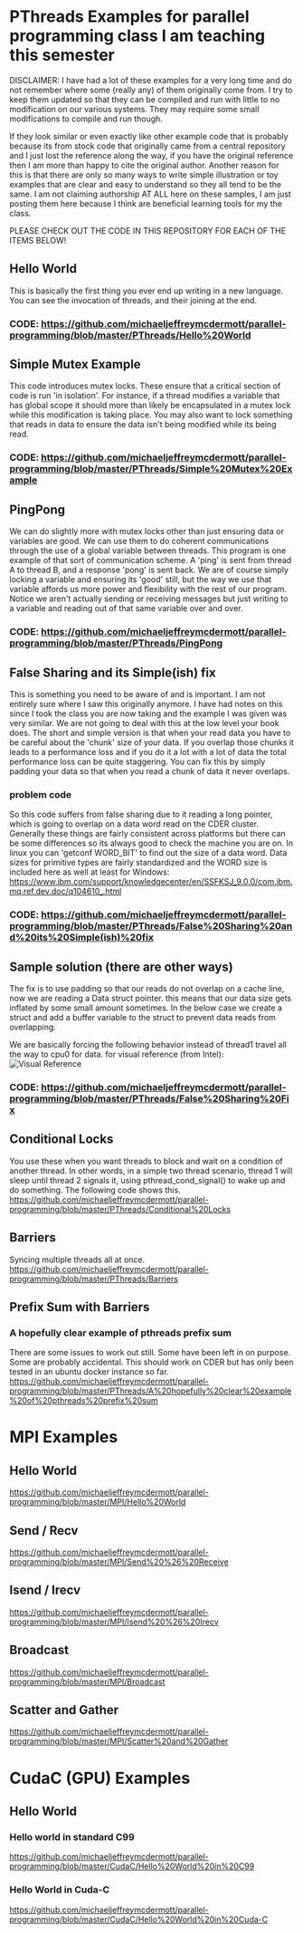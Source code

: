 # PThreads Examples for parallel programming class I am teaching this semester

DISCLAIMER: I have had a lot of these examples for a very long time and do not remember where some (really any) of them originally come from. I try to keep them updated so that they can be compiled and run with little to no modification on our various systems. They may require some small modifications to compile and run though.

If they look similar or even exactly like other example code that is probably because its from stock code that originally came from a central repository and I just lost the reference along the way, if you have the original reference then I am more than happy to cite the original author. Another reason for this is that there are only so many ways to write simple illustration or toy examples that are clear and easy to understand so they all tend to be the same. I am not claiming authorship AT ALL here on these samples, I am just posting them here because I think are beneficial learning tools for my the class.

PLEASE CHECK OUT THE CODE IN THIS REPOSITORY FOR EACH OF THE ITEMS BELOW!

## Hello World
This is basically the first thing you ever end up writing in a new language. You can see the invocation of threads, and their joining at the end.
### CODE: https://github.com/michaeljeffreymcdermott/parallel-programming/blob/master/PThreads/Hello%20World

## Simple Mutex Example
This code introduces mutex locks. These ensure that a critical section of code is run 'in isolation'. For instance, if a thread modifies a variable that has global scope it should more than likely be encapsulated in a mutex lock while this modification is taking place. You may also want to lock something that reads in data to ensure the data isn't being modified while its being read.
### CODE: https://github.com/michaeljeffreymcdermott/parallel-programming/blob/master/PThreads/Simple%20Mutex%20Example

## PingPong
We can do slightly more with mutex locks other than just ensuring data or variables are good. We can use them to do coherent communications through the use of a global variable between threads. This program is one example of that sort of communication scheme. A 'ping' is sent from thread A to thread B, and a response 'pong' is sent back. We are of course simply locking a variable and ensuring its 'good' still, but the way we use that variable affords us more power and flexibility with the rest of our program. Notice we aren't actually sending or receiving messages but just writing to a variable and reading out of that same variable over and over.
### CODE: https://github.com/michaeljeffreymcdermott/parallel-programming/blob/master/PThreads/PingPong

## False Sharing and its Simple(ish) fix
This is something you need to be aware of and is important. I am not entirely sure where I saw this originally anymore. I have had notes on this since I took the class you are now taking and the example I was given was very similar. We are not going to deal with this at the low level your book does. The short and simple version is that when your read data you have to be careful about the 'chunk' size of your data. If you overlap those chunks it leads to a performance loss and if you do it a lot with a lot of data the total performance loss can be quite staggering. You can fix this by simply padding your data so that when you read a chunk of data it never overlaps.
### problem code
So this code suffers from false sharing due to it reading a long pointer, which is going to overlap on a data word read on the CDER cluster. Generally these things are fairly consistent across platforms but there can be some differences so its always good to check the machine you are on. In linux you can 'getconf WORD_BIT' to find out the size of a data word. Data sizes for primitive types are fairly standardized and the WORD size is included here as well at least for Windows: https://www.ibm.com/support/knowledgecenter/en/SSFKSJ_9.0.0/com.ibm.mq.ref.dev.doc/q104610_.html
### CODE: https://github.com/michaeljeffreymcdermott/parallel-programming/blob/master/PThreads/False%20Sharing%20and%20its%20Simple(ish)%20fix
## Sample solution (there are other ways)
The fix is to use padding so that our reads do not overlap on a cache line, now we are reading a Data struct pointer. this means that our data size gets inflated by some small amount sometimes. In the below case we create a struct and add a buffer variable to the struct to prevent data reads from overlapping.

We are basically forcing the following behavior instead of thread1 travel all the way to cpu0 for data. for visual reference (from Intel): 
![Visual Reference](https://software.intel.com/sites/default/files/m/d/4/1/d/8/5-4-figure-1.gif)
### CODE: https://github.com/michaeljeffreymcdermott/parallel-programming/blob/master/PThreads/False%20Sharing%20Fix

## Conditional Locks
You use these when you want threads to block and wait on a condition of another thread. In other words, in a simple two thread scenario, thread 1 will sleep until thread 2 signals it, using pthread_cond_signal() to wake up and do something. The following code shows this.
https://github.com/michaeljeffreymcdermott/parallel-programming/blob/master/PThreads/Conditional%20Locks

## Barriers
Syncing multiple threads all at once.
https://github.com/michaeljeffreymcdermott/parallel-programming/blob/master/PThreads/Barriers

## Prefix Sum with Barriers
### A hopefully clear example of pthreads prefix sum
There are some issues to work out still. Some have been left in on purpose. Some are probably accidental. This should work on CDER but has only been tested in an ubuntu docker instance so far.
https://github.com/michaeljeffreymcdermott/parallel-programming/blob/master/PThreads/A%20hopefully%20clear%20example%20of%20pthreads%20prefix%20sum

# MPI Examples
## Hello World
https://github.com/michaeljeffreymcdermott/parallel-programming/blob/master/MPI/Hello%20World

## Send / Recv
https://github.com/michaeljeffreymcdermott/parallel-programming/blob/master/MPI/Send%20%26%20Receive

## Isend / Irecv
https://github.com/michaeljeffreymcdermott/parallel-programming/blob/master/MPI/Isend%20%26%20Irecv

## Broadcast
https://github.com/michaeljeffreymcdermott/parallel-programming/blob/master/MPI/Broadcast

## Scatter and Gather
https://github.com/michaeljeffreymcdermott/parallel-programming/blob/master/MPI/Scatter%20and%20Gather

# CudaC (GPU) Examples
## Hello World 
### Hello world in standard C99
https://github.com/michaeljeffreymcdermott/parallel-programming/blob/master/CudaC/Hello%20World%20in%20C99
### Hello World in Cuda-C
https://github.com/michaeljeffreymcdermott/parallel-programming/blob/master/CudaC/Hello%20World%20in%20Cuda-C
















